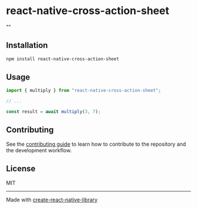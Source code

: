 # react-native-cross-action-sheet
""
## Installation

```sh
npm install react-native-cross-action-sheet
```

## Usage

```js
import { multiply } from "react-native-cross-action-sheet";

// ...

const result = await multiply(3, 7);
```

## Contributing

See the [contributing guide](CONTRIBUTING.md) to learn how to contribute to the repository and the development workflow.

## License

MIT

---

Made with [create-react-native-library](https://github.com/callstack/react-native-builder-bob)
